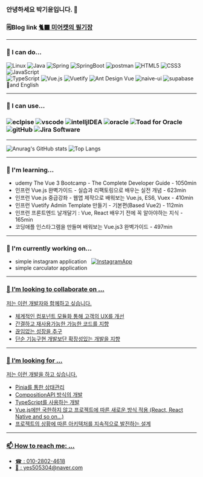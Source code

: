 ### 안녕하세요 박기윤입니다. 🙇
### 🗒️Blog link <a href="https://meerkat127.tistory.com/"> 🐈‍⬛ 미어캣의 필기장 </a>
---
### 🙆 I can do...
<img alt="Linux" src="https://img.shields.io/badge/linux-FCC624?&style=flex&logo=linux&logoColor=white"> <img alt="Java" src="https://img.shields.io/badge/Java-FF5733"> <img alt="Spring" src ="https://img.shields.io/badge/Spring-6DB33F?&style=flex&logo=spring&logoColor=white"> <img alt="SpringBoot" src="https://img.shields.io/badge/Springboot-6DB33F?&style=flex&logo=springboot&logoColor=white"> <img alt="postman" src="https://img.shields.io/badge/postman-FF6C37?&style=flex&logo=postman&logoColor=white"> <img alt ="HTML5" src ="https://img.shields.io/badge/HTML5-E34F26?&style=flex&logo=html5&logoColor=white"> <img alt="CSS3" src="https://img.shields.io/badge/CSS3-1572B6?&style=flex&logo=css3&logoColor=white"> <img alt="JavaScript" src ="https://img.shields.io/badge/JavaScript-F7DF1E?&style=flex&logo=javascript&logoColor=white"> <br> <img alt="TypeScript" src="https://img.shields.io/badge/TypeScript-3178C6?&style=flex&logo=typescript&logoColor=white"> <img alt="Vue.js" src="https://img.shields.io/badge/Vue.js-4FC08D?&style=flex&logo=vue.js&logoColor=white"> <img alt="Vuetify" src="https://img.shields.io/badge/Vuetify-1867C0?&style=flex&logo=vuetify&logoColor=white">  <img alt="Ant Design Vue" src="https://img.shields.io/badge/Ant_Design_Due-%230170FE"> <img alt="naive-ui" src="https://img.shields.io/badge/naiveui-%235FBC21"> <img alt="supabase" src="https://img.shields.io/badge/supabase-3FCF8E?&style=flex&logo=supabase&logoColor=white"> 📔and English

---
### 🤹 I can use...
### <img alt="eclpise" src="https://img.shields.io/badge/eclipse-2C2255?&style=flex&logo=eclipse&logoColor=white"> <img alt="vscode" src="https://img.shields.io/badge/Visual%20Studio%20Code-007ACC?&style=flex&logo=visualstudiocode&logoColor=white"> <img alt="intelljIDEA" src="https://img.shields.io/badge/intellijIDEA-000000?&style=flex&logo=intellijidea&logoColor=white"> <img alt="oracle" src="https://img.shields.io/badge/oracle-F80000?&style=flex&logo=oracle&logoColor=white"> <img alt="Toad for Oracle" src="https://img.shields.io/badge/Toad%20for%20Oracle-82B816"> <img alt="gitHub" src="https://img.shields.io/badge/gitHub-181717?&style=flex&logo=github&logoColor=white"> <img alt="Jira Software" src="https://img.shields.io/badge/JiraSoftware-0052CC?&style=flex&logo=jirasoftware&logoColor=white">

---
![Anurag's GitHub stats](https://github-readme-stats.vercel.app/api?username=kaleb96&show_icons=true&theme=tokyonight)  ![Top Langs](https://github-readme-stats.vercel.app/api/top-langs/?username=kaleb96&layout=compact&theme=tokyonight)

---
### 🌱 I'm learning... 
- udemy The Vue 3 Bootcamp - The Complete Developer Guide - 1050min
- 인프런 Vue.js 완벽가이드 - 실습과 리팩토링으로 배우는 실전 개념 - 623min
- 인프런 Vue.js 중급강좌 - 웹앱 제작으로 배워보는 Vue.js, ES6, Vuex - 410min
- 인프런 Vuetify Admin Template 만들기 - 기본편(Based Vue2) - 112min
- 인프런 프론트엔드 날개달기 : Vue, React 배우기 전에 꼭 알아야하는 지식 - 165min
- 코딩애플 인스타그램을 만들며 배워보는 Vue.js3 완벽가이드 - 497min
---

### 🚧 I'm currently working on...
 - simple instagram application &nbsp; <a href="https://github.com/kaleb96/instagram"> <img alt="InstagramApp" src="https://img.shields.io/badge/InstagramApp-E4405F?&style=flex&logo=instagram&logoColor=white"> </a>
 - simple carculator application <a href="https://github.com/kaleb96/carculator"> <img alt="" src="https://img.shields.io/badge/carculator-1d343a?&style=flex&logoColor=white">
---
### 👯 I’m looking to collaborate on ...
저는 이런 개발자와 함께하고 싶습니다.
- 체계적인 컴포넌트 모듈화 통해 고객의 UX를 개선
- 간결하고 재사용가능한 가능한 코드를 지향
- 끊임없는 성장을 추구
- 단순 기능구현 개발보단 확장성있는 개발을 지향
---
### 🤔 I’m looking for ...
저는 이런 개발을 하고 싶습니다.
- Pinia를 통한 상태관리
- CompositionAPI 방식의 개발
- TypeScript를 사용하는 개발
- Vue.js에만 국한하지 않고 프로젝트에 따른 새로운 방식 적용 (React, React Native and so on...)
- 프로젝트의 상황에 따른 아키텍처를 지속적으로 발전하는 설계
  
---
###  📫 How to reach me: ...
- ☎ : 010-2802-4618
- 📧 : yes505304@naver.com

<!--
**kaleb96/kaleb96** is a ✨ _special_ ✨ repository because its `README.md` (this file) appears on your GitHub profile.

Here are some ideas to get you started:


-  I’m currently learning ...
- 
- 
- 💬 Ask me about ...

- 😄 Pronouns: ...
- ⚡ Fun fact: ...
-->

